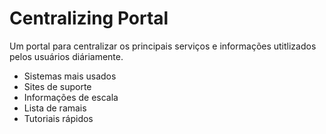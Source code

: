 # Centralizing Portal
 Um portal para centralizar os principais serviços e informações utitlizados pelos usuários diáriamente.
 
 - Sistemas mais usados
 - Sites de suporte
 - Informações de escala
 - Lista de ramais
 - Tutoriais rápidos 
